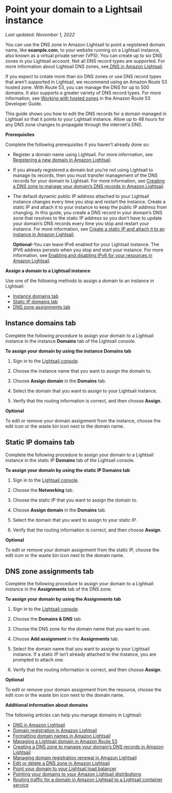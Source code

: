# Point your domain to a Lightsail instance<a name="amazon-lightsail-routing-to-instance"></a>

 *Last updated: November 1, 2022* 

You can use the DNS zone in Amazon Lightsail to point a registered domain name, like **example\.com**, to your website running on a Lightsail instance, also known as a virtual private server \(VPS\)\. You can create up to six DNS zones in you Lightsail account\. Not all DNS record types are supported\. For more information about Lightsail DNS zones, see[ DNS in Amazon Lightsail](understanding-dns-in-amazon-lightsail.md)\.

If you expect to create more than six DNS zones or use DNS record types that aren’t supported in Lightsail, we recommend using an Amazon Route 53 hosted zone\. With Route 53, you can manage the DNS for up to 500 domains\. It also supports a greater variety of DNS record types\. For more information, see [Working with hosted zones](https://docs.aws.amazon.com/Route53/latest/DeveloperGuide/hosted-zones-working-with.html) in the Amazon Route 53 Developer Guide\.

This guide shows you how to edit the DNS records for a domain managed in Lightsail so that it points to your Lightsail instance\. Allow up to 48 hours for any DNS zone changes to propagate through the internet's DNS\.

**Prerequisites**

Complete the following prerequisites if you haven’t already done so:
+ Register a domain name using Lightsail\. For more information, see [Registering a new domain in Amazon Lightsail](amazon-lightsail-register-new-domain.md)\.
+ If you already registered a domain but you’re not using Lightsail to manage its records, then you must transfer management of the DNS records for your domain to Lightsail\. For more information, see [Creating a DNS zone to manage your domain’s DNS records in Amazon Lightsail](lightsail-how-to-create-dns-entry.md)\.
+ The default dynamic public IP address attached to your Lightsail instance changes every time you stop and restart the instance\. Create a static IP and attach it to your instance to keep the public IP address from changing\. In this guide, you create a DNS record in your domain’s DNS zone that resolves to the static IP address so you don’t have to update your domain’s DNS records every time you stop and restart your instance\. For more information, see [Create a static IP and attach it to an instance in Amazon Lightsail](lightsail-create-static-ip.md)\.

  **Optional**–You can leave IPv6 enabled for your Lightsail instance\. The IPV6 address persists when you stop and start your instance\. For more information, see [Enabling and disabling IPv6 for your resources in Amazon Lightsail](amazon-lightsail-enable-disable-ipv6.md)\.

**Assign a domain to a Lightsail instance**

Use one of the following methods to assign a domain to an instance in Lightsail:
+ [Instance domains tab](#instance-domains-tab)
+ [Static IP domains tab](#static-ip-domains-tab)
+ [DNS zone assignments tab](#dns-zone-assignments-tab)

## Instance domains tab<a name="instance-domains-tab"></a>

Complete the following procedure to assign your domain to a Lightsail instance in the instance **Domains** tab of the Lightsail console\.

**To assign your domain by using the instance **Domains** tab**

1. Sign in to the [Lightsail console](https://lightsail.aws.amazon.com/)\.

1. Choose the instance name that you want to assign the domain to\.

1. Choose **Assign domain** in the **Domains** tab\.

1. Select the domain that you want to assign to your Lightsail instance\.

1. Verify that the routing information is correct, and then choose **Assign**\.

**Optional**

To edit or remove your domain assignment from the instance, choose the edit icon or the waste bin icon next to the domain name\.

## Static IP domains tab<a name="static-ip-domains-tab"></a>

Complete the following procedure to assign your domain to a Lightsail instance in the static IP **Domains** tab of the Lightsail console\.

**To assign your domain by using the static IP **Domains** tab**

1. Sign in to the [Lightsail console](https://lightsail.aws.amazon.com/)\.

1. Choose the **Networking** tab\.

1. Choose the static IP that you want to assign the domain to\.

1. Choose **Assign domain** in the **Domains** tab\.

1. Select the domain that you want to assign to your static IP\.

1. Verify that the routing information is correct, and then choose **Assign**\.

**Optional**

To edit or remove your domain assignment from the static IP, choose the edit icon or the waste bin icon next to the domain name\.

## DNS zone assignments tab<a name="dns-zone-assignments-tab"></a>

Complete the following procedure to assign your domain to a Lightsail instance in the **Assignments** tab of the DNS zone\.

**To assign your domain by using the **Assignments** tab**

1. Sign in to the [Lightsail console](https://lightsail.aws.amazon.com/)\.

1. Choose the **Domains & DNS** tab\.

1. Choose the DNS zone for the domain name that you want to use\.

1. Choose **Add assignment** in the **Assignments** tab\.

1. Select the domain name that you want to assign to your Lightsail instance\. If a static IP isn’t already attached to the instance, you are prompted to attach one\.

1. Verify that the routing information is correct, and then choose **Assign**\.

**Optional**

To edit or remove your domain assignment from the resource, choose the edit icon or the waste bin icon next to the domain name\.

**Additional information about domains**

The following articles can help you manage domains in Lightsail:
+ [DNS in Amazon Lightsail](understanding-dns-in-amazon-lightsail.md)
+ [Domain registration in Amazon Lightsail](amazon-lightsail-domain-registration.md)
+ [Formatting domain names in Amazon Lightsail](amazon-lightsail-domain-name-format.md)
+ [Managing a Lightsail domain in Amazon Route 53](amazon-lightsail-manage-domain-advanced.md)
+ [Creating a DNS zone to manage your domain’s DNS records in Amazon Lightsail](lightsail-how-to-create-dns-entry.md)
+ [Managing domain registration renewal in Amazon Lightsail](amazon-lightsail-domain-manage-auto-renew.md)
+ [Edit or delete a DNS zone in Amazon Lightsail](amazon-lightsail-edit-or-delete-a-dns-zone.md)
+ [Point your domain to your Lightsail load balancer](add-alias-record-for-lightsail-load-balancer.md)
+ [Pointing your domains to your Amazon Lightsail distributions](amazon-lightsail-point-domain-to-distribution.md)
+ [Routing traffic for a domain in Amazon Lightsail to a Lightsail container service](amazon-lightsail-point-domain-to-container-service.md)